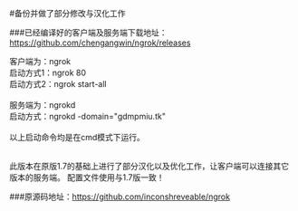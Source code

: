 #备份并做了部分修改与汉化工作

###已经编译好的客户端及服务端下载地址：</br>https://github.com/chengangwin/ngrok/releases

客户端为：ngrok</br>
启动方式1：ngrok 80</br>
启动方式2：ngrok  start-all</br></br>
服务端为：ngrokd</br>
启动方式：ngrokd -domain="gdmpmiu.tk"</br></br>
以上启动命令均是在cmd模式下运行。</br></br>

此版本在原版1.7的基础上进行了部分汉化以及优化工作，让客户端可以连接其它版本的服务端。
配置文件使用与1.7版一致！


###原源码地址：https://github.com/inconshreveable/ngrok
